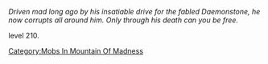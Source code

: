 <i>Driven mad long ago by his insatiable drive for the fabled
Daemonstone, he now corrupts all around him. Only through his death can
you be free.</i>

level 210.

[Category:Mobs In Mountain Of
Madness](Category:Mobs_In_Mountain_Of_Madness "wikilink")
